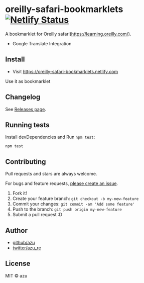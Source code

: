# oreilly-safari-bookmarklets [![Netlify Status](https://api.netlify.com/api/v1/badges/4739c5ea-40ce-4b72-9420-25f6a17269df/deploy-status)](https://app.netlify.com/sites/oreilly-safari-bookmarklets/deploys)

A bookmarklet for Oreilly safari(https://learning.oreilly.com/).

- Google Translate Integration

## Install

- Visit <https://oreilly-safari-bookmarklets.netlify.com> 

Use it as bookmarklet

## Changelog

See [Releases page](https://github.com/azu/oreilly-safari-bookmarklets/releases).

## Running tests

Install devDependencies and Run `npm test`:

    npm test

## Contributing

Pull requests and stars are always welcome.

For bugs and feature requests, [please create an issue](https://github.com/azu/oreilly-safari-bookmarklets/issues).

1. Fork it!
2. Create your feature branch: `git checkout -b my-new-feature`
3. Commit your changes: `git commit -am 'Add some feature'`
4. Push to the branch: `git push origin my-new-feature`
5. Submit a pull request :D

## Author

- [github/azu](https://github.com/azu)
- [twitter/azu_re](https://twitter.com/azu_re)

## License

MIT © azu
